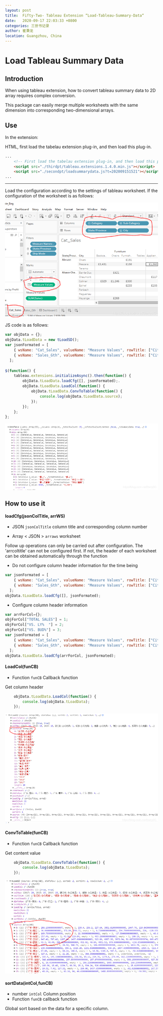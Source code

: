```yaml
---
layout: post
title:  Fifty-Two- Tableau Extension “Load-Tableau-Summary-Data“
date:   2020-09-17 22:03:33 +0800
categories: 三世书记录
author: 崔秉龙
location: Guangzhou, China
---
```



# Load Tableau Summary Data

## Introduction

When using tableau extension, how to convert tableau summary data to 2D array requires complex conversion.

This package can easily merge multiple worksheets with the same dimension into corresponding two-dimensional arrays.



## Use

In the extension:

HTML, first load the tabelau extension plug-in, and then load this plug-in.

```html
...
	<!-- First load the tabelau extension plug-in, and then load this plug-in -->
    <script src="./thirdpt/tableau.extensions.1.4.0.min.js"></script>
	<script src="./secondpt/loadsummarydata.js?t=202009151521"></script>
...

```

----

Load the configuration according to the settings of tableau worksheet. If the configuration of the worksheet is as follows:

![配置](/photo/InPost/52-1.png)

JS code is as follows:

```js
var objData = {};
objData.tLoadData = new tLoadSD();
var jsonFormated = [
    { wsName: "Cat_Sales", valueName: "Measure Values", rowTitle: ["City","State/Province"] , colTitle: ["Sub-Category","Category"] },
    { wsName: "Sales_Gth", valueName: "Measure Values", rowTitle: ["City","State/Province"] , colTitle: ["YEAR(Ship Date)"] }
  ];

$(function() {
    tableau.extensions.initializeAsync().then(function() {
        objData.tLoadData.loadCfg([], jsonFormated);.
        objData.tLoadData.LoadCol(function() {
            objData.tLoadData.ConvToTable(function() {
                console.log(objData.tLoadData.source);
            });
        });
    };
};

```

![在这里插入图片描述](/photo/InPost/52-2.png)

## How to use it

#### loadCfg(jsonColTitle, arrWS)

- JSON `jsonColTitle` column title and corresponding column number

- Array < JSON > ` arraws ` worksheet



Follow up operations can only be carried out after configuration. The 'arrcoltitle' can not be configured first. If not, the header of each worksheet can be obtained automatically through the function

- Do not configure column header information for the time being

```js
var jsonFormated = [
    { wsName: "Cat_Sales", valueName: "Measure Values", rowTitle: ["City","State/Province"] , colTitle: ["Sub-Category","Category"] },
    { wsName: "Sales_Gth", valueName: "Measure Values", rowTitle: ["City","State/Province"] , colTitle: ["YEAR(Ship Date)"] }
  ];
objData.tLoadData.loadCfg([], jsonFormated);
```

- Configure column header information

```js
var arrForCol={};
objForCol["TOTAL SALES"] = 1;
objForCol["VS. LY%  "] = 2;
objForCol["VS. BUD%"] = 3;
var jsonFormated = [
    { wsName: "Cat_Sales", valueName: "Measure Values", rowTitle: ["City","State/Province"] , colTitle: ["Sub-Category","Category"] },
    { wsName: "Sales_Gth", valueName: "Measure Values", rowTitle: ["City","State/Province"] , colTitle: ["YEAR(Ship Date)"] }
  ];
objData.tLoadData.loadCfg(arrForCol, jsonFormated);
```


#### LoadCol(funCB)

- Function `funCB` Callback function

Get column header

```js
    objData.tLoadData.LoadCol(function() {
    	console.log(objData.tLoadData);
    });
```

![列表](/photo/InPost/52-3.png)


#### ConvToTable(funCB)

- Function `funCB` Callback function

Get content value

```js
    objData.tLoadData.ConvToTable(function() {
    	console.log(objData.tLoadData);
    });
```

![Content](/photo/InPost/52-4.png)

#### sortData(intCol,funCB)

- number `intCol` Column position
- Function `funCB` callback function

Global sort based on the data for a specific column.
